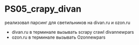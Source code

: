# PS05_crapy_divan
реализовал парсинг для светильников  на divan.ru и ozon.ru <br>
* divan.ru в терминале вызывать scrapy crawl divannewpars
* ozon.ru в терминале вызывать Ozonnewpars
